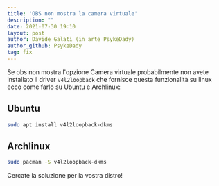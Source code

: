 ```yaml
---
title: 'OBS non mostra la camera virtuale'
description: ""
date: 2021-07-30 19:10
layout: post
author: Davide Galati (in arte PsykeDady)
author_github: PsykeDady
tag: fix
---
```


Se obs non mostra l'opzione Camera virtuale probabilmente non avete installato il driver `v4l2loopback` che fornisce questa funzionalità su linux 
ecco come farlo su Ubuntu e Archlinux: 

## Ubuntu
```bash
sudo apt install v4l2loopback-dkms
```


## Archlinux
```bash
sudo pacman -S v4l2loopback-dkms 
```

Cercate la soluzione per la vostra distro! 
